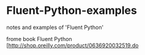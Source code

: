 # Fluent-Python-examples
notes and examples of 'Fluent Python'

frome book Fluent Python [http://shop.oreilly.com/product/0636920032519.do
